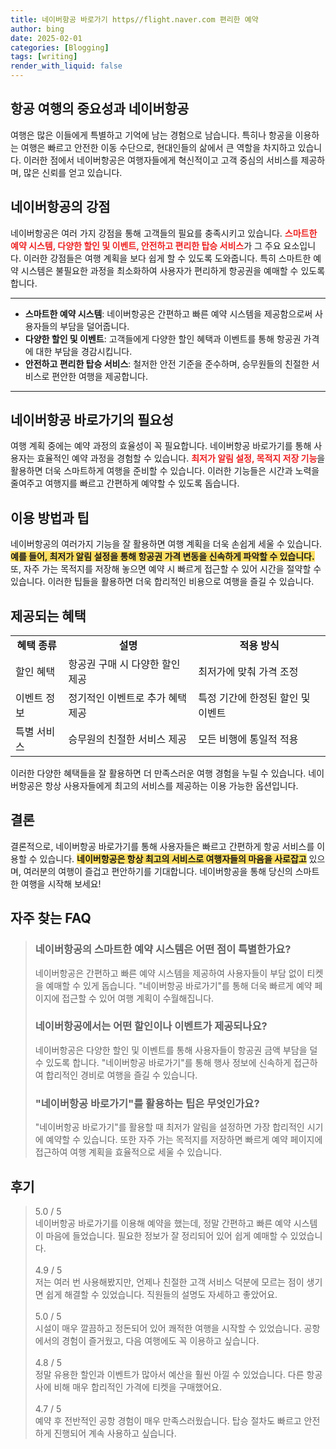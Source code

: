 ```yaml
---
title: 네이버항공 바로가기 https//flight.naver.com 편리한 예약
author: bing
date: 2025-02-01
categories: [Blogging]
tags: [writing]
render_with_liquid: false
---
```



<h2 id='항공 여행의 중요성과 네이버항공'>항공 여행의 중요성과 네이버항공</h2>

<p>여행은 많은 이들에게 특별하고 기억에 남는 경험으로 남습니다. 특히나 항공을 이용하는 여행은 빠르고 안전한 이동 수단으로, 현대인들의 삶에서 큰 역할을 차지하고 있습니다. 이러한 점에서 네이버항공은 여행자들에게 혁신적이고 고객 중심의 서비스를 제공하며, 많은 신뢰를 얻고 있습니다.</p>

<h2 id='네이버항공의 강점'>네이버항공의 강점</h2>

<p>네이버항공은 여러 가지 강점을 통해 고객들의 필요를 충족시키고 있습니다. <b><span style="color: #ee2323;">스마트한 예약 시스템, 다양한 할인 및 이벤트, 안전하고 편리한 탑승 서비스</span></b>가 그 주요 요소입니다. 이러한 강점들은 여행 계획을 보다 쉽게 할 수 있도록 도와줍니다. 특히 스마트한 예약 시스템은 불필요한 과정을 최소화하여 사용자가 편리하게 항공권을 예매할 수 있도록 합니다.</p>

<hr />

<ul>
    <li><b>스마트한 예약 시스템</b>: 네이버항공은 간편하고 빠른 예약 시스템을 제공함으로써 사용자들의 부담을 덜어줍니다.</li>
    <li><b>다양한 할인 및 이벤트</b>: 고객들에게 다양한 할인 혜택과 이벤트를 통해 항공권 가격에 대한 부담을 경감시킵니다.</li>
    <li><b>안전하고 편리한 탑승 서비스</b>: 철저한 안전 기준을 준수하며, 승무원들의 친절한 서비스로 편안한 여행을 제공합니다.</li>
</ul>

<hr />

<h2 id='네이버항공 바로가기의 필요성'>네이버항공 바로가기의 필요성</h2>

<p>여행 계획 중에는 예약 과정의 효율성이 꼭 필요합니다. 네이버항공 바로가기를 통해 사용자는 효율적인 예약 과정을 경험할 수 있습니다. <b><span style="color: #ee2323;">최저가 알림 설정, 목적지 저장 기능</span></b>을 활용하면 더욱 스마트하게 여행을 준비할 수 있습니다. 이러한 기능들은 시간과 노력을 줄여주고 여행지를 빠르고 간편하게 예약할 수 있도록 돕습니다.</p>

<h2 id='이용 방법과 팁'>이용 방법과 팁</h2>

<p>네이버항공의 여러가지 기능을 잘 활용하면 여행 계획을 더욱 손쉽게 세울 수 있습니다. <b><span style="background-color: #ffe066;">예를 들어, 최저가 알림 설정을 통해 항공권 가격 변동을 신속하게 파악할 수 있습니다.</span></b> 또, 자주 가는 목적지를 저장해 놓으면 예약 시 빠르게 접근할 수 있어 시간을 절약할 수 있습니다. 이러한 팁들을 활용하면 더욱 합리적인 비용으로 여행을 즐길 수 있습니다.</p>

<h2 id='제공되는 혜택'>제공되는 혜택</h2>

<table>
    <tr>
        <td style="text-align: center; height: 17px;"><b>혜택 종류</b></td>
        <td style="text-align: center; height: 17px;"><b>설명</b></td>
        <td style="text-align: center; height: 17px;"><b>적용 방식</b></td>
    </tr>
    <tr>
        <td>할인 혜택</td>
        <td>항공권 구매 시 다양한 할인 제공</td>
        <td>최저가에 맞춰 가격 조정</td>
    </tr>
    <tr>
        <td>이벤트 정보</td>
        <td>정기적인 이벤트로 추가 혜택 제공</td>
        <td>특정 기간에 한정된 할인 및 이벤트</td>
    </tr>
    <tr>
        <td>특별 서비스</td>
        <td>승무원의 친절한 서비스 제공</td>
        <td>모든 비행에 통일적 적용</td>
    </tr>
</table>

<p>이러한 다양한 혜택들을 잘 활용하면 더 만족스러운 여행 경험을 누릴 수 있습니다. 네이버항공은 항상 사용자들에게 최고의 서비스를 제공하는 이용 가능한 옵션입니다.</p>

<h2 id='결론'>결론</h2>

<p>결론적으로, 네이버항공 바로가기를 통해 사용자들은 빠르고 간편하게 항공 서비스를 이용할 수 있습니다. <b><span style="background-color: #ffe066;">네이버항공은 항상 최고의 서비스로 여행자들의 마음을 사로잡고</span></b> 있으며, 여러분의 여행이 즐겁고 편안하기를 기대합니다. 네이버항공을 통해 당신의 스마트한 여행을 시작해 보세요!</p>


<h2 id='자주_찾는_FAQ'>자주 찾는 FAQ</h2>
<div itemscope="" itemtype="https://schema.org/FAQPage"> 
<blockquote> 
<div itemscope="" itemprop="mainEntity" itemtype="https://schema.org/Question"> 
<h3 itemprop="name">네이버항공의 스마트한 예약 시스템은 어떤 점이 특별한가요?</h3> 
<div itemscope="" itemprop="acceptedAnswer" itemtype="https://schema.org/Answer"> 
<span itemprop="text"> 
<p>네이버항공은 간편하고 빠른 예약 시스템을 제공하여 사용자들이 부담 없이 티켓을 예매할 수 있게 돕습니다. "네이버항공 바로가기"를 통해 더욱 빠르게 예약 페이지에 접근할 수 있어 여행 계획이 수월해집니다.</p> 
</span> 
</div> 
</div> 

<div itemscope="" itemprop="mainEntity" itemtype="https://schema.org/Question"> 
<h3 itemprop="name">네이버항공에서는 어떤 할인이나 이벤트가 제공되나요?</h3> 
<div itemscope="" itemprop="acceptedAnswer" itemtype="https://schema.org/Answer"> 
<span itemprop="text"> 
<p>네이버항공은 다양한 할인 및 이벤트를 통해 사용자들이 항공권 금액 부담을 덜 수 있도록 합니다. "네이버항공 바로가기"를 통해 행사 정보에 신속하게 접근하여 합리적인 경비로 여행을 즐길 수 있습니다.</p> 
</span> 
</div> 
</div> 

<div itemscope="" itemprop="mainEntity" itemtype="https://schema.org/Question"> 
<h3 itemprop="name">"네이버항공 바로가기"를 활용하는 팁은 무엇인가요?</h3> 
<div itemscope="" itemprop="acceptedAnswer" itemtype="https://schema.org/Answer"> 
<span itemprop="text"> 
<p>"네이버항공 바로가기"를 활용할 때 최저가 알림을 설정하면 가장 합리적인 시기에 예약할 수 있습니다. 또한 자주 가는 목적지를 저장하면 빠르게 예약 페이지에 접근하여 여행 계획을 효율적으로 세울 수 있습니다.</p> 
</span> 
</div> 
</div> 

</blockquote> 
</div>
<h2 id='후기'>후기</h2>
<div itemscope itemtype="https://schema.org/Product">
  <blockquote>
  <div itemprop="review" itemscope itemtype="https://schema.org/Review">
      <div itemprop="reviewRating" itemscope itemtype="https://schema.org/Rating"> <span itemprop="ratingValue">5.0</span> / <span itemprop="bestRating">5</span> </div>
      <span itemprop="reviewBody">네이버항공 바로가기를 이용해 예약을 했는데, 정말 간편하고 빠른 예약 시스템이 마음에 들었습니다. 필요한 정보가 잘 정리되어 있어 쉽게 예매할 수 있었습니다.</span>
  </div>
  <br>
  <div itemprop="review" itemscope itemtype="https://schema.org/Review">
      <div itemprop="reviewRating" itemscope itemtype="https://schema.org/Rating"> <span itemprop="ratingValue">4.9</span> / <span itemprop="bestRating">5</span> </div>
      <span itemprop="reviewBody">저는 여러 번 사용해봤지만, 언제나 친절한 고객 서비스 덕분에 모르는 점이 생기면 쉽게 해결할 수 있었습니다. 직원들의 설명도 자세하고 좋았어요.</span>
  </div>
  <br>
  <div itemprop="review" itemscope itemtype="https://schema.org/Review">
      <div itemprop="reviewRating" itemscope itemtype="https://schema.org/Rating"> <span itemprop="ratingValue">5.0</span> / <span itemprop="bestRating">5</span> </div>
      <span itemprop="reviewBody">시설이 매우 깔끔하고 정돈되어 있어 쾌적한 여행을 시작할 수 있었습니다. 공항에서의 경험이 즐거웠고, 다음 여행에도 꼭 이용하고 싶습니다.</span>
  </div>
  <br>
  <div itemprop="review" itemscope itemtype="https://schema.org/Review">
      <div itemprop="reviewRating" itemscope itemtype="https://schema.org/Rating"> <span itemprop="ratingValue">4.8</span> / <span itemprop="bestRating">5</span> </div>
      <span itemprop="reviewBody">정말 유용한 할인과 이벤트가 많아서 예산을 훨씬 아낄 수 있었습니다. 다른 항공사에 비해 매우 합리적인 가격에 티켓을 구매했어요.</span>
  </div>
  <br>
  <div itemprop="review" itemscope itemtype="https://schema.org/Review">
      <div itemprop="reviewRating" itemscope itemtype="https://schema.org/Rating"> <span itemprop="ratingValue">4.7</span> / <span itemprop="bestRating">5</span> </div>
      <span itemprop="reviewBody">예약 후 전반적인 공항 경험이 매우 만족스러웠습니다. 탑승 절차도 빠르고 안전하게 진행되어 계속 사용하고 싶습니다.</span>
  </div>
  </blockquote>
</div>
